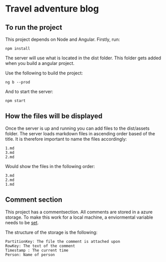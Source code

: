 # Travel adventure blog

## To run the project
This project depends on Node and Angular.
Firstly, run:
```
npm install
```

The server will use what is located in the dist folder. This folder gets added when you build a angular project. 

Use the following to build the project:
```
ng b --prod
```
And to start the server: 

```
npm start
```
## How the files will be displayed
Once the server is up and running you can add files to the dist/assets folder. The server loads markdown files in ascending order based of the title. It is therefore important to name the files accordingly:
```
1.md
3.md
2.md
```
Would show the files in the following order:
```
3.md
2.md 
1.md
```
## Comment section
This project has a commentsection. All comments are stored in a azure storage. To make this work for a local machine, a enviormental variable needs to be [set](https://azure.github.io/azure-storage-node/TableService.html).

The structure of the storage is the following:
```
PartitionKey: The file the comment is attached upon
RowKey: The text of the comment
Timestamp : The current time
Person: Name of person
```